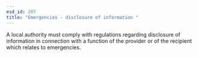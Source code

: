 ```yaml
---
esd_id: 207
title: "Emergencies - disclosure of information "
---
```


A local authority must comply with regulations regarding disclosure of information in connection with a function of the provider or of the recipient which relates to emergencies.

